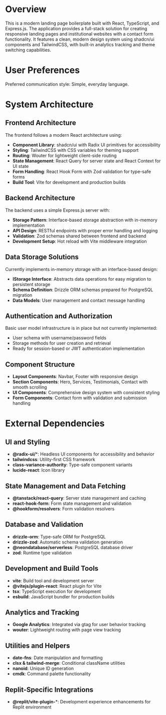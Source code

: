 # Overview

This is a modern landing page boilerplate built with React, TypeScript, and Express.js. The application provides a full-stack solution for creating responsive landing pages and institutional websites with a contact form functionality. It features a clean, modern design system using shadcn/ui components and TailwindCSS, with built-in analytics tracking and theme switching capabilities.

# User Preferences

Preferred communication style: Simple, everyday language.

# System Architecture

## Frontend Architecture
The frontend follows a modern React architecture using:
- **Component Library**: shadcn/ui with Radix UI primitives for accessibility
- **Styling**: TailwindCSS with CSS variables for theming support
- **Routing**: Wouter for lightweight client-side routing
- **State Management**: React Query for server state and React Context for UI state
- **Form Handling**: React Hook Form with Zod validation for type-safe forms
- **Build Tool**: Vite for development and production builds

## Backend Architecture
The backend uses a simple Express.js server with:
- **Storage Pattern**: Interface-based storage abstraction with in-memory implementation
- **API Design**: RESTful endpoints with proper error handling and logging
- **Validation**: Zod schemas shared between frontend and backend
- **Development Setup**: Hot reload with Vite middleware integration

## Data Storage Solutions
Currently implements in-memory storage with an interface-based design:
- **IStorage Interface**: Abstracts data operations for easy migration to persistent storage
- **Schema Definition**: Drizzle ORM schemas prepared for PostgreSQL migration
- **Data Models**: User management and contact message handling

## Authentication and Authorization
Basic user model infrastructure is in place but not currently implemented:
- User schema with username/password fields
- Storage methods for user creation and retrieval
- Ready for session-based or JWT authentication implementation

## Component Structure
- **Layout Components**: Navbar, Footer with responsive design
- **Section Components**: Hero, Services, Testimonials, Contact with smooth scrolling
- **UI Components**: Comprehensive design system with consistent styling
- **Form Components**: Contact form with validation and submission handling

# External Dependencies

## UI and Styling
- **@radix-ui/***: Headless UI components for accessibility and behavior
- **tailwindcss**: Utility-first CSS framework
- **class-variance-authority**: Type-safe component variants
- **lucide-react**: Icon library

## State Management and Data Fetching
- **@tanstack/react-query**: Server state management and caching
- **react-hook-form**: Form state management and validation
- **@hookform/resolvers**: Form validation resolvers

## Database and Validation
- **drizzle-orm**: Type-safe ORM for PostgreSQL
- **drizzle-zod**: Automatic schema validation generation
- **@neondatabase/serverless**: PostgreSQL database driver
- **zod**: Runtime type validation

## Development and Build Tools
- **vite**: Build tool and development server
- **@vitejs/plugin-react**: React plugin for Vite
- **tsx**: TypeScript execution for development
- **esbuild**: JavaScript bundler for production builds

## Analytics and Tracking
- **Google Analytics**: Integrated via gtag for user behavior tracking
- **wouter**: Lightweight routing with page view tracking

## Utilities and Helpers
- **date-fns**: Date manipulation and formatting
- **clsx & tailwind-merge**: Conditional className utilities
- **nanoid**: Unique ID generation
- **cmdk**: Command palette functionality

## Replit-Specific Integrations
- **@replit/vite-plugin-***: Development experience enhancements for Replit environment